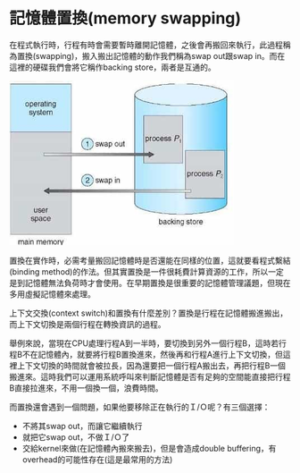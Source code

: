 # 記憶體置換(memory swapping)

在程式執行時，行程有時會需要暫時離開記憶體，之後會再搬回來執行，此過程稱為置換(swapping)，搬入搬出記憶體的動作我們稱為swap out跟swap in。而在這裡的硬碟我們會將它稱作backing store，兩者是互通的。

![記憶體置換](../../.gitbook/assets/swap-in-out-min.jpg)

置換在實作時，必需考量搬回記憶體時是否還能在同樣的位置，這就要看程式繫結(binding method)的作法。但其實置換是一件很耗費計算資源的工作，所以一定是到記憶體無法負荷時才會使用。在早期置換是很重要的記憶體管理議題，但現在多用虛擬記憶體來處理。

上下文交換(context switch)和置換有什麼差別？置換是行程在記憶體搬進搬出，而上下文切換是兩個行程在轉換資訊的過程。

舉例來說，當現在CPU處理行程A到一半時，要切換到另外一個行程B，這時若行程B不在記憶體內，就要將行程B置換進來，然後再和行程A進行上下文切換，但這裡上下文切換的時間就會被拉長，因為還要把一個行程A搬出去，再把行程B一個搬進來。這時我們可以運用系統呼叫來判斷記憶體是否有足夠的空間能直接把行程B直接拉進來，不用一個換一個，浪費時間。

而置換還會遇到一個問題，如果他要移除正在執行的Ｉ/Ｏ呢？有三個選擇：

* 不將其swap out，而讓它繼續執行
* 就把它swap out，不做Ｉ/Ｏ了
* 交給kernel來做(在記憶體內搬來搬去)，但是會造成double buffering，有overhead的可能性存在(這是最常用的方法)
